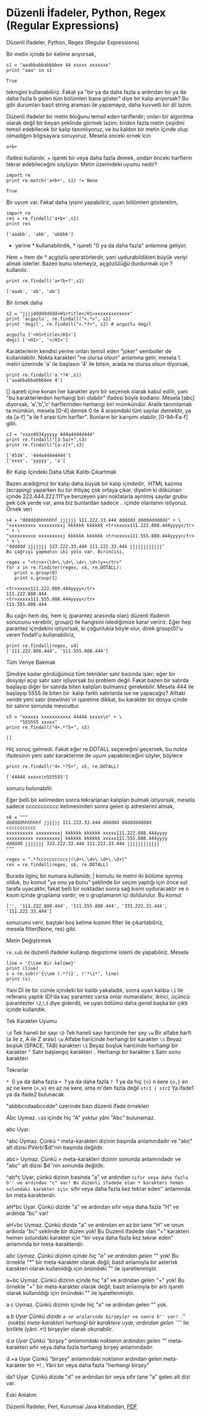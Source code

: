 # Düzenli İfadeler, Python, Regex (Regular Expressions)

Düzenli İfadeler, Python, Regex (Regular Expressions)

Bir metin içinde bir kelime arıyorsak,

```
s1 = "aaabbabbabbbbee 44 xxxxx xxxxxxx"
print "aaa" in s1

True
```

teknigini kullanabiliriz. Fakat ya "bir ya da daha fazla a ardından
bir ya da daha fazla b gelen tüm bölümleri bana göster" diye bir kalıp
arıyorsak? Bu gibi durumları basit string araması ile yapamayız, daha
kuvvetli bir dil lazım.

Düzenli ifadeler bir metin bloğunu temsil eden tariflerdir; onları bir
algoritma olarak değil bir beyan şeklinde görmek lazim; birden fazla
metin çeşidini temsil edebilecek bir kalıp tanımlıyoruz, ve bu kalıbın
bir metin içinde olup olmadığını bilgisayara soruyoruz. Mesela onceki
ornek icin

```
a+b+
```

ifadesi kullanılır. + işareti bir veya daha fazla demek, ondan önceki
harflerin tekrar edebileceğini söylüyor. Metin üzerindeki uyumu nedir?

```
import re
print re.match('a+b+', s1) != None

True
```

Bir uyum var. Fakat daha iyisini yapabiliriz, uyan bölümleri gösterelim,

```
import re
res = re.findall('a+b+',s1)
print res

['aaabb', 'abb', 'abbbb']
```

+ yerine * kullanabilirdik, * işareti "0 ya da daha fazla" anlamına geliyor.

Hem + hem de * açgözlü operatörlerdir, yani uydurabildikleri büyük
veriyi almak isterler. Bazen bunu istemeyiz, açgözlülüğü durdurmak
için ? kullanılır.

```
print re.findall('a+?b+?',s1)

['aaab', 'ab', 'ab']
```

Bir örnek daha

```
s2 = "jjjjddddddddd<H1>title</H1>xxxxxxxxxxxxx"
print 'acgozlu', re.findall("<.*>", s2)
print 'degil', re.findall("<.*?>", s2) # acgozlu degil

acgozlu ['<H1>title</H1>']
degil ['<H1>', '</H1>']
```

Karakterlerin kendisi yerine onları temsil eden "joker" semboller de
kullanılabilir. Nokta karakteri "ne olursa olsun" anlamına gelir,
mesela 1. metin üzerinde 'a' ile başlasın '4' ile bitsin, arada ne
olursa olsun diyorsak,

```
print re.findall('a.*?4',s1)
['aaabbabbabbbbee 4']
```

[] işareti içine konan her karakter aynı bir seçenek olarak kabul
edilir, yani "bu karakterlerden herhangi biri olabilir" ifadesi böyle
kodlanır. Mesela [abc] diyorsak, 'a','b','c' harflerinden herhangi
biri mümkündür. Aralık tanımlamak ta mümkün, mesela [0-4] demek 0 ile
4 arasındaki tüm sayılar demektir, ya da [a-f] "a ile f arası tüm
harfler". Bunların bir karışımı olabilir, [0-9A-Fa-f] gibi.

```
s3 = "xxxx4534yyyyy 444a44444444"
print re.findall("[3-5a]+",s3)
print re.findall("[a-z]+",s3)

['4534', '444a44444444']
['xxxx', 'yyyyy', 'a']
```

Bir Kalıp İçindeki Daha Ufak Kalıbı Çıkartmak

Bazen aradığımız bir kalıp daha büyük bir kalıp içindedir,  HTML
kazıma (scraping) yaparken bu tür ihtiyaç çok ortaya çıkar, diyelim ki
döküman içinde 222.444.222.111'ye benzeyen yani noktalarla ayrılmış
sayılar grubu pek çok yerde var, ama biz bunlardan sadece <tr>
.. </tr> içinde olanlarını istiyoruz. Örnek veri

```
s4 = "ddddddhhhhhhf jjjjjj 111.222.33.444 dddddd ddddddddddd" + \
"xxxxxxxxxx xxxxxxxxxj kkkkkk kkkkkk <tr>xxxxx111.222.888.444yyyy</tr> " + \
"xxxxxxxxxx xxxxxxxxxj kkkkkk kkkkkk <tr>xxxxx111.555.888.444yyyy</tr> " + \
"dddddd jjjjjjj 333.222.33.444 111.222.33.444 jjjjjjjjjjjj"
Bu çağrıyı yapmanın iki yolu var. Birincisi,

regex = "<tr>x+(\d+\.\d+\.\d+\.\d+)y+</tr>"
for x in re.finditer(regex, s4, re.DOTALL):
   print x.group(0)
   print x.group(1)

<tr>xxxxx111.222.888.444yyyy</tr>
111.222.888.444
<tr>xxxxx111.555.888.444yyyy</tr>
111.555.888.444
```

Bu çağrı hem dış, hem iç (parantez arasında olan) düzenli ifadenin
sonucunu verebilir, group() ile hangisini istediğimize karar
veririz. Eğer hep parantez içindekini istiyorsak, ki çoğunlukla böyle
olur, direk group(0)'u veren findall'u kullanabiliriz,

```
print re.findall(regex, s4)
['111.222.888.444', '111.555.888.444']
```

Tüm Veriye Bakmak

Şimdiye kadar gördüğümüz tüm teknikler satır bazında işler; eğer bir
dosyayi açıp satır satır işliyorsak bu problem değil. Fakat bazen bir
satırda başlayıp diğer bir satırda biten kalıpları bulmamız
gerekebilir. Mesela 444 ile başlayıp 5555 ile biten bir  kalıp farklı
satırlarda ise ne yapacağız? Alttaki veride yeni satır (newline) \n
işaretine dikkat, bu karakter bir dosya içinde bir satırın sonunda
mevcuttur.

```
s5 = "xxxxxx xxxxxxxxxxx 44444 xxxxx\n" + \
     "555555 xxxxx"
print re.findall("4+.*?5+", s5)

[]
```

Hiç sonuç gelmedi. Fakat eğer re.DOTALL seçeneğini geçersek, bu nokta
ifadesinin yeni satır karakterine de uyum yapabileceğini söyler,
böylece

```
print re.findall("4+.*?5+", s5, re.DOTALL)

['44444 xxxxx\n555555']
```

sonucu bulunabilir.

Eğer belli bir kelimeden sonra tekrarlanan kalıpları bulmak
istiyorsak, mesela sadece ccccccccccc kelimesinden sonra gelen ip
adreslerini almak,

```
s6 = """
ddddddhhhhhhf jjjjjj 111.222.33.444 dddddd ddddddddddd
ccccccccccc
xxxxxxxxxx xxxxxxxxxj kkkkkk kkkkkk xxxxx111.222.888.444yyyy
xxxxxxxxxx xxxxxxxxxj kkkkkk kkkkkk xxxxx111.555.888.444yyyy
dddddd jjjjjjj 333.222.33.444 111.222.33.444 jjjjjjjjjjjj
"""

regex = ".*?ccccccccccc|(\d+\.\d+\.\d+\.\d+)"
res = re.findall(regex, s6, re.DOTALL)
```

Burada ilginç bir numara kullanıldı; | komutu ile metni iki bölüme
ayırmış olduk, bu komut "ya onu ya bunu" şeklinde bir seçim yaptığı
için önce sol tarafa uyacaktır, fakat belli bir noktadan sonra sağ
kısmi uyduracaktır ve o kısım içinde gruplama vardır, ve o gruplamanın
içi doldurulur. Bu komut

```
['', '111.222.888.444', '111.555.888.444', '333.222.33.444', '111.222.33.444']
```

sonucunu verir, baştaki boş kelime kısmini filter ile çıkartabiliriz,
mesela filter(None, res) gibi.

Metin Değiştirmek

`re.sub` ile duzenli ifadeler kullanip degistirme islemi de
yapabiliriz. Mesela

```
line = '{\\em Bir kelime}'
print (line)
s = re.sub(r'{\\em (.*?)}', r'*\1*', line)
print (s) 
```

Yani Dİ ile bir cümle içindeki bir kalıbı yakaladık, sonra uyan kalıba
`\1` ile referans yaptık (Dİ'da kaç parantez varsa onlar numaralanır,
ikinci, üçüncü parantezler `\2`,`\3` diye giderdi), ve uyan bölümü
daha genel başka bir çıktı içinde kullandık.


Tek Karakter Uyumu

`\d` Tek haneli bir sayı
`\D` Tek haneli sayı haricinde her şey
`\w` Bir alfabe harfi (a ile z, A ile Z arası)
`\w` Alfabe haricinde herhangi bir karakter
`\s` Beyaz boşluk (SPACE, TAB) karakteri
`\S` Beyaz boşluk haricinde herhangi bir karakter
`^` Satır başlangıç karakteri
`.` Herhangi bir karakter
`$` Satır sonu karakteri

Tekrarlar

`*`  0 ya da daha fazla
`+`  1 ya da daha fazla
`?`  1 ya da hiç
`{n}` n kere
`{n,}` en az ne kere
`{n,m}` en az ne kere, ama m'den fazla değil
`str1 | str2` Ya ifade1 ya da ifade2 bulunacak 

"abbbccdaabccdde" üzerinde bazı düzenli ifade örnekleri

Abc Uymaz. `\$d` içinde hiç "A" yoktur yâni "Abc" bulunamaz.

abc Uyar.

^abc Uymaz. Çünkü ^ meta-karakteri dizinin başında anlamındadır ve
"abc" alt dizisi PVerb!\$d!'nin başında değildir.

abc> Uymaz. Çünkü > meta-karakteri dizinin sonunda anlamındadır ve
"abc" alt dizisi $d 'nin sonunda değildir.

^ab*c Uyar, çünkü dizinin basinda "a" ve ardından ``sıfır veya daha
fazla b'' ve ardından "c" var! Bu düzenli ifadede olan * karakteri
hemen solundaki karakter için ``sıfır veya daha fazla kez tekrar
eden'' anlamında bir meta karakterdir.

aH*bc Uyar. Çünkü dizide "a" ve ardından sıfır veya daha fazla "H" ve
ardinda "bc" var!

aH+bc Uymaz. Çünkü dizide "a" ve ardından en az bir tane "H" ve onun
ardında "bc" seklinde bir düzen yok! Bu Duzenli ifadede olan "+"
karakteri hemen solundaki karakter için "bir veya daha fazla kez
tekrar eden" anlamında bir meta-karakterdir.

a*bc Uymaz. Çünkü dizinin içinde hiç "a" ve ardından gelen "*" yok! Bu
örnekte "*" bir meta-karakter olarak değil; basit anlamıyla bir
asterisk karakteri olarak kullanıldığı için önündeki "" ile
işaretlenmiştir.

a+bc Uymaz. Çünkü dizinin içinde hiç "a" ve ardindan gelen "+" yok! Bu
örnekte "+" bir meta-karakter olarak değil; basit anlamıyla bir artı
işareti olarak kullanıldığı için önündeki "" ile işaretlenmiştir.

a c Uymaz. Çünkü dizinin içinde hiç "a" ve ardindan gelen "" yok.

a.*b Uyar Çünkü dizide ``a ve aralarında birşeyler ve sonra b'' var!
``.''  (nokta) meta-karakteri herhangi bir karaktere uyar; ardından
gelen ``*'' ile birlikte (yâni .*!) birşeyler olarak okunabilir.

d.*a Uyar Çünkü "birşey" anlamındaki noktanın ardından gelen "*"
meta-karakteri sıfır veya daha fazla herhangi birşey anlamındadır.

d.+a Uyar Çünkü "birşey" anlamındaki noktanın ardından gelen
meta-karakter bir +! ; Yâni bir veya daha fazla "herhangi birşey"

da? Uyar  Çünkü dizide "d" ve ardından bir veya sıfır tane "a" gelen
alt dizi var.

Eski Anlatım

Düzenli İfadeler, Perl, Kurumsal Java kitabından, [PDF](https://github.com/burakbayramli/classnotes/raw/master/sk/2016/02/regex-kj.pdf)




